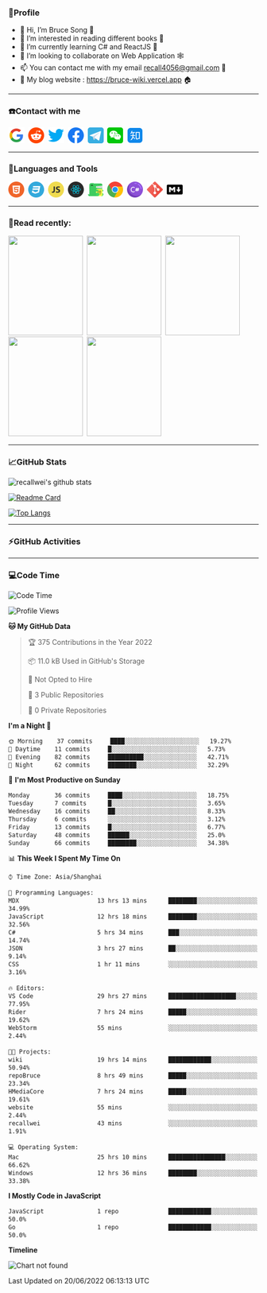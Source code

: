 ### 🦁️Profile

- 👋 Hi, I’m Bruce Song 🦁️
- 👀 I’m interested in reading different books 📖
- 🌱 I’m currently learning C# and ReactJS 🚀
- 💞️ I’m looking to collaborate on Web Application 🕸️
- 📫 You can contact me with my email recall4056@gmail.com 📮
- 📖 My blog website : https://bruce-wiki.vercel.app 🏠

---

### ☎️Contact with me

<img height="32" width="32" src="/img/google.png"/>&nbsp;
<img height="32" width="32" src="/img/reddit.png"/>&nbsp;
<img height="32" width="32" src="/img/twitter.png"/>&nbsp;
<img height="32" width="32" src="/img/facebook.png"/>&nbsp;
<a href="https://t.me/recallwei" target="_blank" rel="noreferrer noopener"><img height="32" width="32" src="/img/telegram.png"/></a>&nbsp;
<img height="32" width="32" src="/img/wechat.png"/>&nbsp;
<img height="32" width="32" src="/img/zhihu.png"/>&nbsp;

---

### 🚀Languages and Tools

<a href="https://bruce-wiki.vercel.app/docs/html" target="_blank" rel="noreferrer noopener"><img height="32" width="32" src="/img/html.png"/></a>&nbsp;
<a href="https://bruce-wiki.vercel.app/docs/css" target="_blank" rel="noreferrer noopener"><img height="32" width="32" src="/img/css.png"/></a>&nbsp;
<a href="https://bruce-wiki.vercel.app/docs/javascript" target="_blank" rel="noreferrer noopener"><img height="32" width="32" src="/img/javascript.png"/></a>&nbsp;
<a href="https://bruce-wiki.vercel.app/docs/react" target="_blank" rel="noreferrer noopener"><img height="32" width="32" src="/img/react.png"/></a>&nbsp;
<a href="https://bruce-wiki.vercel.app/docs/docusaurus" target="_blank" rel="noreferrer noopener"><img height="32" width="32" src="/img/docusaurus.png"/></a>&nbsp;
<img height="32" width="32" src="/img/chrome.png"/>&nbsp;
<a href="https://bruce-wiki.vercel.app/docs/csharp" target="_blank" rel="noreferrer noopener"><img height="32" width="32" src="/img/csharp.png"/></a>&nbsp;
<img height="32" width="32" src="/img/git.png"/>&nbsp;
<a href="https://bruce-wiki.vercel.app/docs/markdown" target="_blank" rel="noreferrer noopener"><img height="32" width="32" src="/img/markdown.png"/></a>&nbsp;

---

### 📖Read recently:

<img height="200" width="150" src="https://img9.doubanio.com/view/subject/s/public/s27283822.jpg"/>&nbsp;
<img height="200" width="150" src="https://img9.doubanio.com/view/subject/l/public/s33524212.jpg"/>&nbsp;
<img height="200" width="150" src="https://img9.doubanio.com/view/subject/m/public/s33460221.jpg"/>&nbsp;
<img height="200" width="150" src="https://img3.doubanio.com/view/subject/l/public/s8958650.jpg"/>&nbsp;
<img height="200" width="150" src="https://img3.doubanio.com/view/subject/l/public/s29820180.jpg"/>&nbsp;

---

### 📈GitHub Stats

![recallwei's github stats](https://github-readme-stats.vercel.app/api?username=recallwei&show_icons=true&theme=dracula&count_private=true&include_all_commits)

<!---
repository 卡片
--->

[![Readme Card](https://github-readme-stats.vercel.app/api/pin/?username=recallwei&repo=recallwei&theme=dracula)](https://github.com/recallwei/daily)

<!---
repository 常用语言 layout=compact（紧凑布局）
--->

[![Top Langs](https://github-readme-stats.vercel.app/api/top-langs/?username=recallwei&layout=compact&theme=dracula)](https://github.com/recallwei/daily)

---

### ⚡️GitHub Activities

<!--START_SECTION:activity-->

<!--END_SECTION:activity-->

---

### 💻Code Time

<!--START_SECTION:waka-->
![Code Time](http://img.shields.io/badge/Code%20Time-0%20secs-blue)

![Profile Views](http://img.shields.io/badge/Profile%20Views-24-blue)

**🐱 My GitHub Data** 

> 🏆 375 Contributions in the Year 2022
 > 
> 📦 11.0 kB Used in GitHub's Storage 
 > 
> 🚫 Not Opted to Hire
 > 
> 📜 3 Public Repositories 
 > 
> 🔑 0 Private Repositories  
 > 
**I'm a Night 🦉** 

```text
🌞 Morning    37 commits     ████░░░░░░░░░░░░░░░░░░░░░   19.27% 
🌆 Daytime    11 commits     █░░░░░░░░░░░░░░░░░░░░░░░░   5.73% 
🌃 Evening    82 commits     ██████████░░░░░░░░░░░░░░░   42.71% 
🌙 Night      62 commits     ████████░░░░░░░░░░░░░░░░░   32.29%

```
📅 **I'm Most Productive on Sunday** 

```text
Monday       36 commits     ████░░░░░░░░░░░░░░░░░░░░░   18.75% 
Tuesday      7 commits      █░░░░░░░░░░░░░░░░░░░░░░░░   3.65% 
Wednesday    16 commits     ██░░░░░░░░░░░░░░░░░░░░░░░   8.33% 
Thursday     6 commits      ░░░░░░░░░░░░░░░░░░░░░░░░░   3.12% 
Friday       13 commits     █░░░░░░░░░░░░░░░░░░░░░░░░   6.77% 
Saturday     48 commits     ██████░░░░░░░░░░░░░░░░░░░   25.0% 
Sunday       66 commits     ████████░░░░░░░░░░░░░░░░░   34.38%

```


📊 **This Week I Spent My Time On** 

```text
⌚︎ Time Zone: Asia/Shanghai

💬 Programming Languages: 
MDX                      13 hrs 13 mins      ████████░░░░░░░░░░░░░░░░░   34.99% 
JavaScript               12 hrs 18 mins      ████████░░░░░░░░░░░░░░░░░   32.56% 
C#                       5 hrs 34 mins       ███░░░░░░░░░░░░░░░░░░░░░░   14.74% 
JSON                     3 hrs 27 mins       ██░░░░░░░░░░░░░░░░░░░░░░░   9.14% 
CSS                      1 hr 11 mins        ░░░░░░░░░░░░░░░░░░░░░░░░░   3.16%

🔥 Editors: 
VS Code                  29 hrs 27 mins      ███████████████████░░░░░░   77.95% 
Rider                    7 hrs 24 mins       █████░░░░░░░░░░░░░░░░░░░░   19.62% 
WebStorm                 55 mins             ░░░░░░░░░░░░░░░░░░░░░░░░░   2.44%

🐱‍💻 Projects: 
wiki                     19 hrs 14 mins      ████████████░░░░░░░░░░░░░   50.94% 
repoBruce                8 hrs 49 mins       █████░░░░░░░░░░░░░░░░░░░░   23.34% 
HMediaCore               7 hrs 24 mins       █████░░░░░░░░░░░░░░░░░░░░   19.61% 
website                  55 mins             ░░░░░░░░░░░░░░░░░░░░░░░░░   2.44% 
recallwei                43 mins             ░░░░░░░░░░░░░░░░░░░░░░░░░   1.91%

💻 Operating System: 
Mac                      25 hrs 10 mins      ████████████████░░░░░░░░░   66.62% 
Windows                  12 hrs 36 mins      ████████░░░░░░░░░░░░░░░░░   33.38%

```

**I Mostly Code in JavaScript** 

```text
JavaScript               1 repo              ████████████░░░░░░░░░░░░░   50.0% 
Go                       1 repo              ████████████░░░░░░░░░░░░░   50.0%

```


**Timeline**

![Chart not found](https://raw.githubusercontent.com/recallwei/recallwei/main/charts/bar_graph.png) 


 Last Updated on 20/06/2022 06:13:13 UTC
<!--END_SECTION:waka-->
<!---
recallwei/recallwei is a ✨ special ✨ repository because its `README.md` (this file) appears on your GitHub profile.
You can click the Preview link to take a look at your changes.
--->
